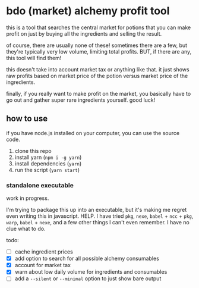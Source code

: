 # bdo (market) alchemy profit tool

this is a tool that searches the central market for potions that you can make profit on just by buying all the ingredients and selling the result.

of course, there are usually none of these! sometimes there are a few, but they're typically very low volume, limiting total profits. BUT, if there are any, this tool will find them!

this doesn't take into account market tax or anything like that. it just shows raw profits based on market price of the potion versus market price of the ingredients.

finally, if you really want to make profit on the market, you basically have to go out and gather super rare ingredients yourself. good  luck!

## how to use

if you have node.js installed on your computer, you can use the source code.

1.  clone this repo
2.  install yarn (`npm i -g yarn`)
3.  install dependencies (`yarn`)
4.  run the script (`yarn start`)

### standalone executable

work in progress.

I'm trying to package this up into an executable, but it's making me regret even writing this in javascript. HELP. I have tried `pkg`, `nexe`, `babel` + `ncc` + `pkg`, `warp`, `babel` + `nexe`, and a few other things I can't even remember. I have no clue what to do.

todo:

-   [ ] cache ingredient prices
-   [x] add option to search for all possible alchemy consumables
-   [x] account for market tax
-   [x] warn about low daily volume for ingredients and consumables
-   [ ] add a `--silent` or `--minimal` option to just show bare output